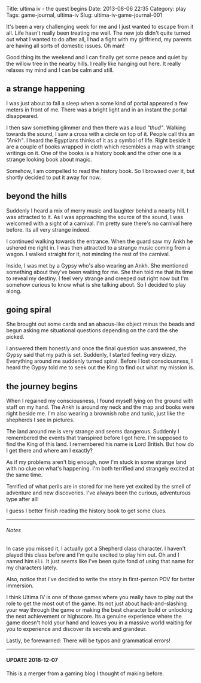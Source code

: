 Title: ultima iv - the quest begins
Date: 2013-08-06 22:35
Category: play
Tags: game-journal, ultima-iv
Slug: ultima-iv-game-journal-001


It's been a very challenging week for me and I just wanted to escape from 
it all. Life hasn't really been treating me well. The new job didn't quite 
turned out what I wanted to do after all, I had a fight with my 
girlfriend, my parents are having all sorts of domestic issues. Oh man!

Good thing its the weekend and I can finally get some peace and quiet by 
the willow tree in the nearby hills. I really like hanging out here. It 
really relaxes my mind and I can be calm and still.


## a strange happening

I was just about to fall a sleep when a some kind of portal appeared a few 
meters in front of me. There was a bright light and in an instant the 
portal disappeared. 

I then saw something glimmer and then there was a loud *"thud"*. Walking 
towards the sound, I saw a cross with a circle on top of it. People call 
this an *"Ankh"*. I heard the Egyptians thinks of it as a symbol of life. 
Right beside it are a couple of books wrapped in cloth which resembles a 
map with strange writings on it. One of the books is a history book and 
the other one is a strange looking book about magic.

Somehow, I am compelled to read the history book. So I browsed over it, 
but shortly decided to put it away for now. 


## beyond the hills

Suddenly I heard a mix of merry music and laughter behind a nearby hill. 
I was attracted to it. As I was approaching the source of the sound, I was 
welcomed with a sight of a carnival. I'm pretty sure there's no carnival 
here before. Its all very strange indeed. 

I continued walking towards the entrance. When the guard saw my Ankh he 
ushered me right in. I was then attracted to a strange music coming from a 
wagon. I walked straight for it, not minding the rest of the carnival. 

Inside, I was met by a Gypsy who's also wearing an Ankh. She mentioned 
something about they've been waiting for me. She then told me that its 
time to reveal my destiny. I feel very strange and creeped out right now 
but I'm somehow curious to know what is she talking about. So I decided to 
play along.


## going spiral

She brought out some cards and an abacus-like object minus the beads and 
begun asking me situational questions depending on the card the she 
picked. 

I answered them honestly and once the final question was answered, the 
Gypsy said that my path is set. Suddenly, I started feeling very dizzy. 
Everything around me suddenly turned spiral. Before I lost consciousness, 
I heard the Gypsy told me to seek out the King to find out what my mission 
is. 


## the journey begins

When I regained my consciousness, I found myself lying on the ground with 
staff on my hand. The Ankh is around my neck and the map and books were 
right beside me. I'm also wearing a brownish robe and tunic, just like the 
shepherds I see in pictures. 

The land around me is very strange and seems dangerous. Suddenly I 
remembered the events that transpired before I got here. I'm supposed to 
find the King of this land. I remembered his name is Lord British. But how 
do I get there and where am I exactly?

As if my problems aren't big enough, now I'm stuck in some strange land 
with no clue on what's happening. I'm both terrified and strangely excited 
at the same time. 

Terrified of what perils are in stored for me here yet excited by the 
smell of adventure and new discoveries. I've always been the curious, 
adventurous type after all!

I guess I better finish reading the history book to get some clues.


------


###### Notes

In case you missed it, I actually got a Shepherd class character. I 
haven't played this class before and I'm quite excited to play him out. Oh 
and I named him `Eli`. It just seems like I've been quite fond of using 
that name for my characters lately. 

Also, notice that I've decided to write the story in first-person POV for 
better immersion. 

I think Ultima IV is one of those games where you really have to play out 
the role to get the most out of the game. Its not just about 
hack-and-slashing your way through the game or making the best character 
build or unlocking the next achievement or highscore. Its a genuine 
experience where the game doesn't hold your hand and leaves you in a 
massive world waiting for you to experience and discover its secrets and 
grandeur. 

Lastly, be forewarned: There will be typos and grammatical errors!


------

#### UPDATE 2018-12-07

This is a merger from a gaming blog I thought of making before.
